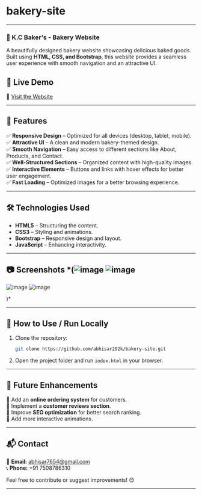 # bakery-site
---

### **🍰 K.C Baker's - Bakery Website**  
A beautifully designed bakery website showcasing delicious baked goods. Built using **HTML, CSS, and Bootstrap**, this website provides a seamless user experience with smooth navigation and an attractive UI.  

## **🚀 Live Demo**  
🔗 [Visit the Website](https://abhisar292k.github.io/bakery-site/)  

---

## **📌 Features**  
✅ **Responsive Design** – Optimized for all devices (desktop, tablet, mobile).  
✅ **Attractive UI** – A clean and modern bakery-themed design.  
✅ **Smooth Navigation** – Easy access to different sections like About, Products, and Contact.  
✅ **Well-Structured Sections** – Organized content with high-quality images.  
✅ **Interactive Elements** – Buttons and links with hover effects for better user engagement.  
✅ **Fast Loading** – Optimized images for a better browsing experience.  

---

## **🛠️ Technologies Used**  
- **HTML5** – Structuring the content.  
- **CSS3** – Styling and animations.  
- **Bootstrap** – Responsive design and layout.  
- **JavaScript** – Enhancing interactivity.  

---

## **📷 Screenshots** *(![image](https://github.com/user-attachments/assets/6329f045-b1bc-4aa0-ae3d-066b2928f594) ![image](https://github.com/user-attachments/assets/27e6fdd5-4a40-4b57-9f84-acb8535996a5)
![image](https://github.com/user-attachments/assets/95ae88bc-0ec2-4732-84ab-dd7e5076295a)
![image](https://github.com/user-attachments/assets/e25b8b20-c10f-4421-b0be-59e07d6c30bc)


)*  

---

## **🔧 How to Use / Run Locally**  
1. Clone the repository:  
   ```bash
   git clone https://github.com/abhisar292k/bakery-site.git
   ```
2. Open the project folder and run `index.html` in your browser.  

---

## **📢 Future Enhancements**  
🔹 Add an **online ordering system** for customers.  
🔹 Implement a **customer reviews section**.  
🔹 Improve **SEO optimization** for better search ranking.  
🔹 Add more interactive animations.  

---

## **📬 Contact**  
💌 **Email:** abhisar7654@gmail.com  
📞 **Phone:** +91 7508786310  

Feel free to contribute or suggest improvements! 😊  

---

